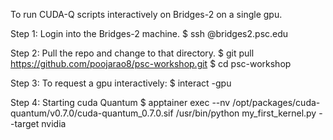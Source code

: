 To run CUDA-Q scripts interactively on Bridges-2 on a single gpu.

Step 1:
Login into the Bridges-2 machine.
$ ssh <username>@bridges2.psc.edu

Step 2:
Pull the repo and change to that directory.
$ git pull https://github.com/poojarao8/psc-workshop.git
$ cd psc-workshop

Step 3:
To request a gpu interactively:
$ interact -gpu

Step 4: Starting cuda Quantum
$ apptainer exec --nv /opt/packages/cuda-quantum/v0.7.0/cuda-quantum_0.7.0.sif /usr/bin/python my_first_kernel.py --target nvidia
